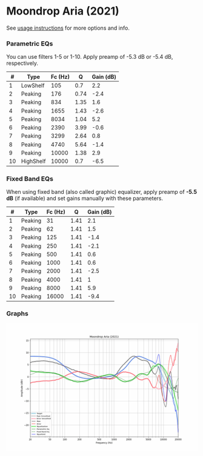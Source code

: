 # Moondrop Aria (2021)
See [usage instructions](https://github.com/jaakkopasanen/AutoEq#usage) for more options and info.

### Parametric EQs
You can use filters 1-5 or 1-10. Apply preamp of -5.3 dB or -5.4 dB, respectively.

|   # | Type      |   Fc (Hz) |    Q |   Gain (dB) |
|-----|-----------|-----------|------|-------------|
|   1 | LowShelf  |       105 | 0.7  |         2.2 |
|   2 | Peaking   |       176 | 0.74 |        -2.4 |
|   3 | Peaking   |       834 | 1.35 |         1.6 |
|   4 | Peaking   |      1655 | 1.43 |        -2.6 |
|   5 | Peaking   |      8034 | 1.04 |         5.2 |
|   6 | Peaking   |      2390 | 3.99 |        -0.6 |
|   7 | Peaking   |      3299 | 2.64 |         0.8 |
|   8 | Peaking   |      4740 | 5.64 |        -1.4 |
|   9 | Peaking   |     10000 | 1.38 |         2.9 |
|  10 | HighShelf |     10000 | 0.7  |        -6.5 |

### Fixed Band EQs
When using fixed band (also called graphic) equalizer, apply preamp of **-5.5 dB** (if available) and set gains manually with these parameters.

|   # | Type    |   Fc (Hz) |    Q |   Gain (dB) |
|-----|---------|-----------|------|-------------|
|   1 | Peaking |        31 | 1.41 |         2.1 |
|   2 | Peaking |        62 | 1.41 |         1.5 |
|   3 | Peaking |       125 | 1.41 |        -1.4 |
|   4 | Peaking |       250 | 1.41 |        -2.1 |
|   5 | Peaking |       500 | 1.41 |         0.6 |
|   6 | Peaking |      1000 | 1.41 |         0.6 |
|   7 | Peaking |      2000 | 1.41 |        -2.5 |
|   8 | Peaking |      4000 | 1.41 |         1   |
|   9 | Peaking |      8000 | 1.41 |         5.9 |
|  10 | Peaking |     16000 | 1.41 |        -9.4 |

### Graphs
![](./Moondrop%20Aria%20(2021).png)
